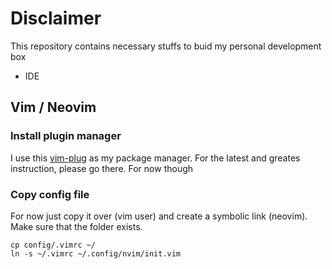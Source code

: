 # Disclaimer

This repository contains necessary stuffs to buid my personal development box

- IDE

## Vim / Neovim


### Install plugin manager

I use this [vim-plug](https://github.com/junegunn/vim-plug) as my package manager.
For the latest and greates instruction, please go there. For now though

### Copy config file

For now just copy it over (vim user) and create a symbolic link (neovim).
Make sure that the folder exists.

```
cp config/.vimrc ~/
ln -s ~/.vimrc ~/.config/nvim/init.vim
```

